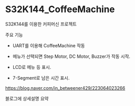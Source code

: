 # S32K144_CoffeeMachine
S32K144를 이용한 커피머신 프로젝트


주요 기능


- UART를 이용해 CoffeeMachine 작동

- 메뉴가 선택되면 Step Motor, DC Motor, Buzzer가 작동 시작.

- LCD로 메뉴 등 표시.

- 7-Segment로 남은 시간 표시.


https://blog.naver.com/in_betweener429/223064023266

블로그에 상세설명 요약

